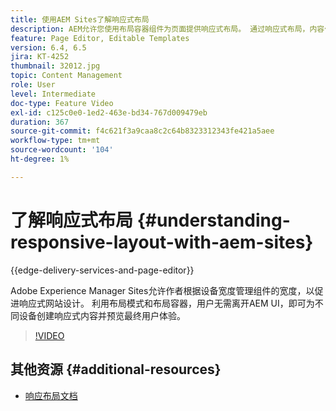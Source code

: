 ```yaml
---
title: 使用AEM Sites了解响应式布局
description: AEM允许您使用布局容器组件为页面提供响应式布局。 通过响应式布局，内容作者可以为不同设备创建响应式内容并预览AEM中的最终用户体验。
feature: Page Editor, Editable Templates
version: 6.4, 6.5
jira: KT-4252
thumbnail: 32012.jpg
topic: Content Management
role: User
level: Intermediate
doc-type: Feature Video
exl-id: c125c0e0-1ed2-463e-bd34-767d009479eb
duration: 367
source-git-commit: f4c621f3a9caa8c2c64b8323312343fe421a5aee
workflow-type: tm+mt
source-wordcount: '104'
ht-degree: 1%

---
```


# 了解响应式布局 {#understanding-responsive-layout-with-aem-sites}

{{edge-delivery-services-and-page-editor}}

Adobe Experience Manager Sites允许作者根据设备宽度管理组件的宽度，以促进响应式网站设计。 利用布局模式和布局容器，用户无需离开AEM UI，即可为不同设备创建响应式内容并预览最终用户体验。

>[!VIDEO](https://video.tv.adobe.com/v/32012?quality=12&learn=on)

## 其他资源 {#additional-resources}

* [响应布局文档](https://experienceleague.adobe.com/docs/experience-manager-65/authoring/siteandpage/responsive-layout.html)
